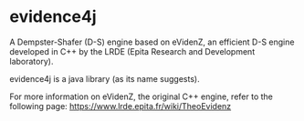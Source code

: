 # evidence4j
A Dempster-Shafer (D-S) engine based on eVidenZ, an efficient D-S engine developed in C++ by the LRDE (Epita Research and Development laboratory).

evidence4j is a java library (as its name suggests).

For more information on eVidenZ, the original C++ engine, refer to the following page: https://www.lrde.epita.fr/wiki/TheoEvidenz
